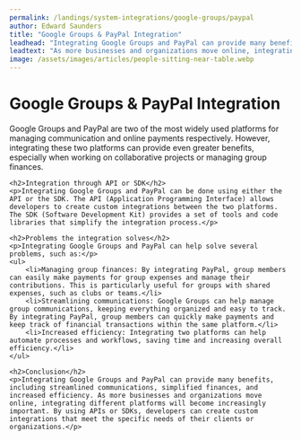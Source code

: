 ```yaml
---
permalink: /landings/system-integrations/google-groups/paypal
author: Edward Saunders
title: "Google Groups & PayPal Integration"
leadhead: "Integrating Google Groups and PayPal can provide many benefits, including streamlined communications, simplified finances, and increased efficiency"
leadtext: "As more businesses and organizations move online, integrating different platforms will become increasingly important. By using APIs or SDKs, developers can create custom integrations that meet the specific needs of their clients or organizations."
image: /assets/images/articles/people-sitting-near-table.webp
---
```

<div class="arttext">	<h1>Google Groups & PayPal Integration</h1>
	<p>Google Groups and PayPal are two of the most widely used platforms for managing communication and online payments respectively. However, integrating these two platforms can provide even greater benefits, especially when working on collaborative projects or managing group finances.</p>

	<h2>Integration through API or SDK</h2>
	<p>Integrating Google Groups and PayPal can be done using either the API or the SDK. The API (Application Programming Interface) allows developers to create custom integrations between the two platforms. The SDK (Software Development Kit) provides a set of tools and code libraries that simplify the integration process.</p>

	<h2>Problems the integration solves</h2>
	<p>Integrating Google Groups and PayPal can help solve several problems, such as:</p>
	<ul>
		<li>Managing group finances: By integrating PayPal, group members can easily make payments for group expenses and manage their contributions. This is particularly useful for groups with shared expenses, such as clubs or teams.</li>
		<li>Streamlining communications: Google Groups can help manage group communications, keeping everything organized and easy to track. By integrating PayPal, group members can quickly make payments and keep track of financial transactions within the same platform.</li>
		<li>Increased efficiency: Integrating two platforms can help automate processes and workflows, saving time and increasing overall efficiency.</li>
	</ul>

	<h2>Conclusion</h2>
	<p>Integrating Google Groups and PayPal can provide many benefits, including streamlined communications, simplified finances, and increased efficiency. As more businesses and organizations move online, integrating different platforms will become increasingly important. By using APIs or SDKs, developers can create custom integrations that meet the specific needs of their clients or organizations.</p>
</div>